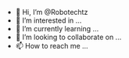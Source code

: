 - 👋 Hi, I’m @Robotechtz
- 👀 I’m interested in ...
- 🌱 I’m currently learning ...
- 💞️ I’m looking to collaborate on ...
- 📫 How to reach me ...

<!---
Robotechtz/Robotechtz is a ✨ special ✨ repository because its `README.md` (this file) appears on your GitHub profile.
You can click the Preview link to take a look at your changes.
--->
